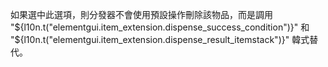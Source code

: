 如果選中此選項，則分發器不會使用預設操作刪除該物品，而是調用 "${l10n.t("elementgui.item_extension.dispense_success_condition")}" 和 "${l10n.t("elementgui.item_extension.dispense_result_itemstack")}" 韓式替代。
